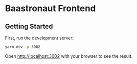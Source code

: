 # Baastronaut Frontend

## Getting Started

First, run the development server:

```bash
yarn dev -p 3002
```

Open [http://localhost:3002](http://localhost:3002) with your browser to see the result.
